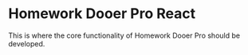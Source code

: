 # Homework Dooer Pro React

This is where the core functionality of Homework Dooer Pro should be developed.
